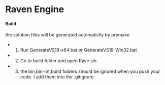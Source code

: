 # Raven Engine




#### Build

the solution files will be generated automaticlly by premake

- 1. Run GenerateVS19-x64.bat or GenerateVS19-Win32.bat
- 2. Go to build folder and open Rave.sln
- 3. the bin,bin-int,build folders should be ignored when you push your code. I add them into the .gitignore


